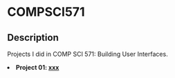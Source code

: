 # COMPSCI571

## Description
<p> Projects I did in COMP SCI 571: Building User Interfaces.
  <li> <b>Project 01: <a href="https://github.com/arunike/CS571" target="blank">xxx</a> </b> </li> 
</p>
